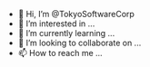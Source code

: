 - 👋 Hi, I’m @TokyoSoftwareCorp
- 👀 I’m interested in ...
- 🌱 I’m currently learning ...
- 💞️ I’m looking to collaborate on ...
- 📫 How to reach me ...

<!---
TokyoSoftwareCorp/TokyoSoftwareCorp is a ✨ special ✨ repository because its `README.md` (this file) appears on your GitHub profile.
You can click the Preview link to take a look at your changes.
--->
